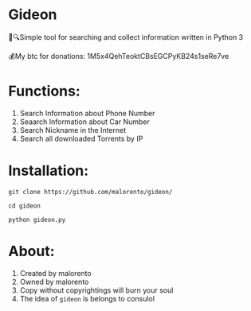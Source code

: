 # Gideon 
🧥🔍Simple tool for searching and collect information written in Python 3

💰My btc for donations: 1M5x4QehTeoktCBsEGCPyKB24s1seRe7ve

# Functions:
1. Search Information about Phone Number
2. Seaarch Information about Car Number
3. Search Nickname in the Internet
4. Search all downloaded Torrents by IP

# Installation:
``git clone https://github.com/malorento/gideon/``

``cd gideon``

``python gideon.py``

# About:
1. Created by malorento
2. Owned by malorento
3. Copy without copyrightings will burn your soul
4. The idea of ``gideon`` is belongs to consulol

